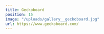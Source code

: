 ```yaml
---
title: Geckoboard
position: 15
image: "/uploads/gallery__geckoboard.jpg"
url: https://www.geckoboard.com/
---
```



